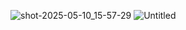 
![shot-2025-05-10_15-57-29](https://github.com/user-attachments/assets/b7ebc460-a394-4892-ba5f-12e410fa2808)
![Untitled](https://github.com/user-attachments/assets/8fe6195d-5b11-4302-bc1b-4ef911a84054)
